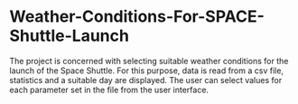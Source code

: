 # Weather-Conditions-For-SPACE-Shuttle-Launch
The project is concerned with selecting suitable weather conditions for the launch of the Space Shuttle. For this purpose, data is read from a csv file, statistics and a suitable day are displayed. The user can select values for each parameter set in the file from the user interface.
